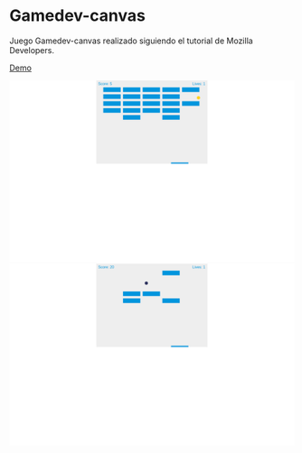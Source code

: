 # Gamedev-canvas

Juego Gamedev-canvas realizado siguiendo el tutorial de Mozilla Developers.

[Demo]('https://oriananohemi.github.io/gamedev-canvas/')

<img src="./img/Screen Shot 2020-08-29 at 22.48.54.png"><img src="./img/Screen Shot 2020-08-29 at 22.48.57.png">
